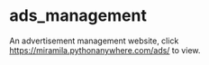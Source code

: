 # ads_management
An advertisement management website, click https://miramila.pythonanywhere.com/ads/ to view.
